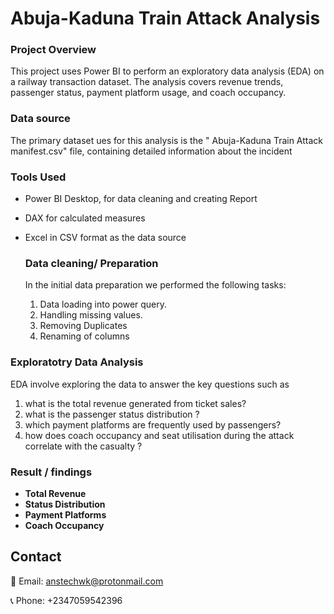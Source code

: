 # Abuja-Kaduna Train Attack Analysis

### Project Overview
This project uses Power BI to perform an exploratory data analysis (EDA) on a railway transaction dataset. The analysis covers revenue trends, passenger status, payment platform usage, and coach occupancy.
### Data source
The primary dataset ues for this analysis is the " Abuja-Kaduna Train Attack manifest.csv" file, containing detailed information about the incident

### Tools Used
- Power BI Desktop, for data  cleaning and creating Report
- DAX for calculated measures 
- Excel in CSV format as the data source

  ### Data cleaning/ Preparation
  In the initial data preparation we performed the following tasks:
  1. Data loading into power query.
  2. Handling missing values.
  3. Removing Duplicates
  4. Renaming of columns

### Exploratotry Data Analysis 
EDA involve exploring the data to answer the key questions such as
1. what is the total revenue generated from ticket sales?
2. what is the passenger status distribution ?
3. which payment platforms are frequently used by passengers?
4. how does coach occupancy and seat utilisation during the attack correlate with the casualty ?
   
### Result / findings
- **Total Revenue** 
- **Status Distribution**
- **Payment Platforms** 
- **Coach Occupancy**

## Contact
📧 Email: anstechwk@protonmail.com

📞 Phone: +2347059542396

